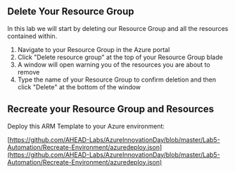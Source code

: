 ## Delete Your Resource Group

In this lab we will start by deleting our Resource Group and all the resources contained within.

1. Navigate to your Resource Group in the Azure portal
2. Click "Delete resource group" at the top of your Resource Group blade
3. A window will open warning you of the resources you are about to remove
4. Type the name of your Resource Group to confirm deletion and then click "Delete" at the bottom of the window

## Recreate your Resource Group and Resources

Deploy this ARM Template to your Azure environment:

[https://github.com/AHEAD-Labs/AzureInnovationDay/blob/master/Lab5-Automation/Recreate-Environment/azuredeploy.json](https://github.com/AHEAD-Labs/AzureInnovationDay/blob/master/Lab5-Automation/Recreate-Environment/azuredeploy.json)